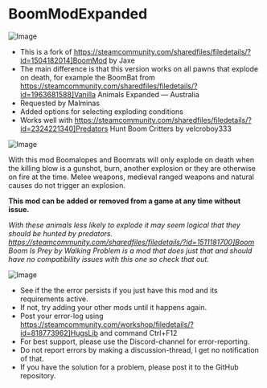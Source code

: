 # BoomModExpanded

![Image](https://i.imgur.com/buuPQel.png)

- This is a fork of https://steamcommunity.com/sharedfiles/filedetails/?id=1504182014]BoomMod by Jaxe
- The main difference is that this version works on all pawns that explode on death, for example the BoomBat from https://steamcommunity.com/sharedfiles/filedetails/?id=1963681588]Vanilla Animals Expanded — Australia
- Requested by Malminas
- Added options for selecting exploding conditions
- Works well with https://steamcommunity.com/sharedfiles/filedetails/?id=2324221340]Predators Hunt Boom Critters by velcroboy333

![Image](https://i.imgur.com/Z4GOv8H.png)

With this mod Boomalopes and Boomrats will only explode on death when the killing blow is a gunshot, burn, another explosion or they are otherwise on fire at the time. Melee weapons, medieval ranged weapons and natural causes do not trigger an explosion.


**This mod can be added or removed from a game at any time without issue.**

*With these animals less likely to explode it may seem logical that they should be hunted by predators. https://steamcommunity.com/sharedfiles/filedetails/?id=1511181700]Boom Boom Is Prey by Walking Problem is a mod that does just that and should have no compatibility issues with this one so check that out.*

![Image](https://i.imgur.com/PwoNOj4.png)



-  See if the the error persists if you just have this mod and its requirements active.
-  If not, try adding your other mods until it happens again.
-  Post your error-log using https://steamcommunity.com/workshop/filedetails/?id=818773962]HugsLib and command Ctrl+F12
-  For best support, please use the Discord-channel for error-reporting.
-  Do not report errors by making a discussion-thread, I get no notification of that.
-  If you have the solution for a problem, please post it to the GitHub repository.



